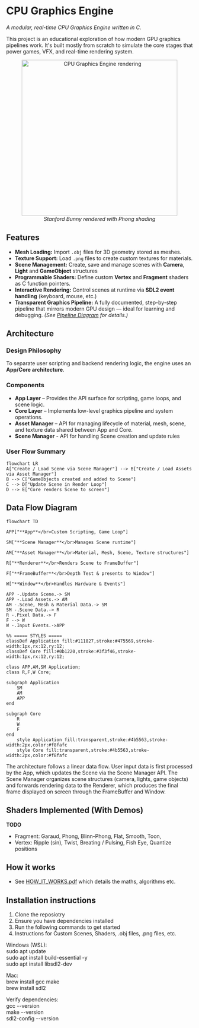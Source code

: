 <h1 align="left">CPU Graphics Engine</h1>
<p align="left"><em>A modular, real-time CPU Graphics Engine written in C.</em></p>

This project is an educational exploration of how modern GPU graphics pipelines work. It's built mostly from scratch to simulate the core stages that power games, VFX, and real-time rendering system.

<p align="center">
  <img src="thumbnail.gif" alt="CPU Graphics Engine rendering" width="420"/><br>
  <em>Stanford Bunny rendered with Phong shading</em>
</p>

## Features
- **Mesh Loading:** Import `.obj` files for 3D geometry stored as meshes.
- **Texture Support:** Load `.png` files to create custom textures for materials.
- **Scene Management:** Create, save and manage scenes with **Camera**, **Light** and **GameObject** structures 
- **Programmable Shaders:** Define custom **Vertex** and **Fragment** shaders as C function pointers. 
- **Interactive Rendering:** Control scenes at runtime via **SDL2 event handling** (keyboard, mouse, etc.)
- **Transparent Graphics Pipeline:** A fully documented, step-by-step pipeline that mirrors modern GPU design — ideal for learning and debugging. *(See [Pipeline Diagram](#) for details.)* 

## Architecture
### Design Philosophy
To separate user scripting and backend rendering logic, the engine uses an **App/Core architecture**.

### Components
- **App Layer** – Provides the API surface for scripting, game loops, and scene logic.  
- **Core Layer** – Implements low-level graphics pipeline and system operations.  
- **Asset Manager** – API for managing lifecycle of material, mesh, scene, and texture data shared between App and Core.
- **Scene Manager** - API for handling Scene creation and update rules

### User Flow Summary

```mermaid
flowchart LR
A["Create / Load Scene via Scene Manager"] --> B["Create / Load Assets via Asset Manager"]
B --> C["GameObjects created and added to Scene"]
C --> D["Update Scene in Render Loop"]
D --> E["Core renders Scene to screen"]
```


## Data Flow Diagram

```mermaid
flowchart TD

APP["**App**</br>Custom Scripting, Game Loop"]

SM["**Scene Manager**</br>Manages Scene runtime"]

AM["**Asset Manager**</br>Material, Mesh, Scene, Texture structures"]

R["**Renderer**</br>Renders Scene to FrameBuffer"]

F["**FrameBuffer**</br>Depth Test & presents to Window"]

W["**Window**</br>Handles Hardware & Events"]

APP -.Update Scene.-> SM
APP -.Load Assets.-> AM
AM -.Scene, Mesh & Material Data.-> SM
SM -.Scene Data.-> R
R -.Pixel Data.-> F
F --> W
W -.Input Events.->APP

%% ===== STYLES =====
classDef Application fill:#111827,stroke:#475569,stroke-width:1px,rx:12,ry:12;
classDef Core fill:#0b1220,stroke:#3f3f46,stroke-width:1px,rx:12,ry:12;

class APP,AM,SM Application;
class R,F,W Core;	

subgraph Application
	SM
	AM
	APP
end 

subgraph Core
	R
	W
	F
end 
    style Application fill:transparent,stroke:#4b5563,stroke-width:2px,color:#f8fafc
    style Core fill:transparent,stroke:#4b5563,stroke-width:2px,color:#f8fafc
```
<p align=left>
The architecture follows a linear data flow. User input data is first processed by the App, which updates the Scene via the Scene Manager API. The Scene Manager organizes scene structures (camera, lights, game objects) and forwards rendering data to the Renderer, which produces the final frame displayed on screen through the FrameBuffer and Window.
</p>

## Shaders Implemented (With Demos)
**TODO**
- Fragment: Garaud, Phong, Blinn-Phong, Flat, Smooth, Toon,
- Vertex: Ripple (sin), Twist, Breating / Pulsing, Fish Eye, Quantize positions 


## How it works
* See [HOW_IT_WORKS.pdf](./docs/latex/main.pdf) which details the maths, algorithms etc.

## Installation instructions

1. Clone the reposiotry
2. Ensure you have dependencies installed
3. Run the following commands to get started
4. Instructions for Custom Scenes, Shaders, .obj files, .png files, etc.

Windows (WSL):  
sudo apt update  
sudo apt install build-essential -y  
sudo apt install libsdl2-dev  

Mac:  
brew install gcc make  
brew install sdl2  

Verify dependencies:  
gcc --version  
make --version  
sdl2-config --version  
